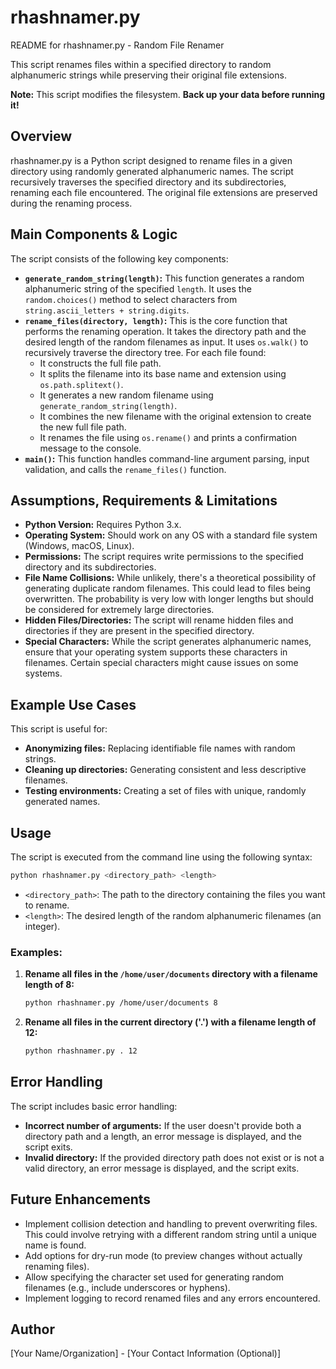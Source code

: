 # rhashnamer.py

README for rhashnamer.py - Random File Renamer

This script renames files within a specified directory to random alphanumeric strings while preserving their original file extensions.

**Note:** This script modifies the filesystem. **Back up your data before running it!**

## Overview
rhashnamer.py is a Python script designed to rename files in a given directory using randomly generated alphanumeric names. The script recursively traverses the specified directory and its subdirectories, renaming each file encountered.  The original file extensions are preserved during the renaming process.

## Main Components & Logic

The script consists of the following key components:

*   **`generate_random_string(length)`:** This function generates a random alphanumeric string of the specified `length`. It uses the `random.choices()` method to select characters from `string.ascii_letters + string.digits`.
*   **`rename_files(directory, length)`:**  This is the core function that performs the renaming operation. It takes the directory path and the desired length of the random filenames as input. It uses `os.walk()` to recursively traverse the directory tree. For each file found:
    *   It constructs the full file path.
    *   It splits the filename into its base name and extension using `os.path.splitext()`. 
    *   It generates a new random filename using `generate_random_string(length)`. 
    *   It combines the new filename with the original extension to create the new full file path.
    *   It renames the file using `os.rename()` and prints a confirmation message to the console.
*   **`main()`:** This function handles command-line argument parsing, input validation, and calls the `rename_files()` function.

## Assumptions, Requirements & Limitations

*   **Python Version:** Requires Python 3.x.
*   **Operating System:**  Should work on any OS with a standard file system (Windows, macOS, Linux).
*   **Permissions:** The script requires write permissions to the specified directory and its subdirectories.
*   **File Name Collisions:** While unlikely, there's a theoretical possibility of generating duplicate random filenames. This could lead to files being overwritten.  The probability is very low with longer lengths but should be considered for extremely large directories.
*   **Hidden Files/Directories:** The script will rename hidden files and directories if they are present in the specified directory.
*   **Special Characters:** While the script generates alphanumeric names, ensure that your operating system supports these characters in filenames.  Certain special characters might cause issues on some systems.

## Example Use Cases

This script is useful for:

*   **Anonymizing files:** Replacing identifiable file names with random strings.
*   **Cleaning up directories:** Generating consistent and less descriptive filenames.
*   **Testing environments:** Creating a set of files with unique, randomly generated names.

## Usage

The script is executed from the command line using the following syntax:

```bash
python rhashnamer.py <directory_path> <length>
```

*   `<directory_path>`: The path to the directory containing the files you want to rename.
*   `<length>`:  The desired length of the random alphanumeric filenames (an integer).

### Examples:

1.  **Rename all files in the `/home/user/documents` directory with a filename length of 8:**
    ```bash
    python rhashnamer.py /home/user/documents 8
    ```

2.  **Rename all files in the current directory ('.') with a filename length of 12:**
    ```bash
    python rhashnamer.py . 12
    ```

## Error Handling

The script includes basic error handling:

*   **Incorrect number of arguments:** If the user doesn't provide both a directory path and a length, an error message is displayed, and the script exits.
*   **Invalid directory:** If the provided directory path does not exist or is not a valid directory, an error message is displayed, and the script exits.

## Future Enhancements

*   Implement collision detection and handling to prevent overwriting files.  This could involve retrying with a different random string until a unique name is found.
*   Add options for dry-run mode (to preview changes without actually renaming files).
*   Allow specifying the character set used for generating random filenames (e.g., include underscores or hyphens).
*   Implement logging to record renamed files and any errors encountered.

## Author
[Your Name/Organization] - [Your Contact Information (Optional)]
